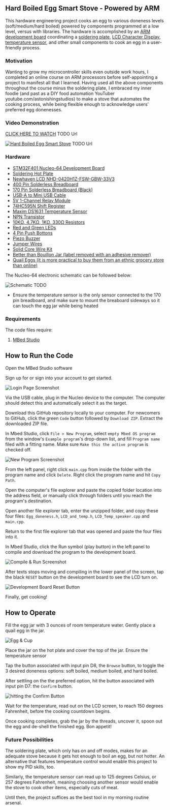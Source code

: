 ## Hard Boiled Egg Smart Stove - Powered by ARM
This hardware engineering project cooks an egg to various doneness levels (soft/medium/hard boiled) powered by components programmed at a low level, versus with libraries. The hardware is accomplished by an [ARM development board](https://www.st.com/en/evaluation-tools/nucleo-f401re.html) coordinating a [soldering plate](https://www.amazon.com/Remover-Heating-Soldering-Welding-Station/dp/B07W1ZZH8T/ref=sr_1_7?crid=2AFZ1592ZUTRB&keywords=soldering+plate&qid=1696189254&sprefix=soldering+plat%2Caps%2C165&sr=8-7), [LCD Character Display](https://www.digikey.com/en/products/detail/newhaven-display-intl/NHD-0420H1Z-FSW-GBW-33V3/2773595), [temperature sensor](https://www.digikey.com/en/products/detail/analog-devices-inc-maxim-integrated/DS1631/680597), and other small components to cook an egg in a user-friendly process.

### Motivation
Wanting to grow my microcontroller skills even outside work hours, I completed an online course on ARM processors before self-appointing a project to manifest all that I learned. Having used all the above components throughout the course minus the soldering plate, I embraced my inner foodie (and past as a DIY food automation YouTuber youtube.com/astonishingstudios) to make a stove that automates the cooking process, while being flexible enough to acknowledge users’ preferred egg donenesses.

### Video Demonstration
[CLICK HERE TO WATCH](https://youtu.be/pxwZWfczoWY) TODO Url

[![Hard Boiled Egg Smart Stove](README-images/SMARTSTOVEshadow.png)](https://youtu.be/pxwZWfczoWY) TODO Url

### Hardware
* [STM32F401 Nucleo-64 Development Board](https://www.amazon.com/NUCLEO-F401RE-Nucleo-64-Development-STM32F401RE-connectivity/dp/B07JYBPWN4/ref=sr_1_2?crid=1AK4VF3DM7H2B&keywords=nucleo+f401re&qid=1697328825&sprefix=nucleo+f4%2Caps%2C76&sr=8-2)
* [Soldering Hot Plate](https://www.amazon.com/Remover-Heating-Soldering-Welding-Station/dp/B07W1ZZH8T/ref=sr_1_7?crid=2AFZ1592ZUTRB&keywords=soldering+plate&qid=1696189254&sprefix=soldering+plat%2Caps%2C165&sr=8-7)
* [Newhaven LCD NHD-0420H1Z-FSW-GBW-33V3](https://www.amazon.com/Newhaven-Display-NHD-0420H1Z-FSW-GBW-33V3-Character-Modules/dp/B00Q7WEEEI/ref=sr_1_1?crid=X9QLTBSUY7ZU&keywords=newhaven+33v3&qid=1697328878&sprefix=newhaven+33v3%2Caps%2C70&sr=8-1)
* [400 Pin Solderless Breadboard](https://www.amazon.com/DEYUE-breadboard-Set-Prototype-Board/dp/B07LFD4LT6/ref=sr_1_4?dchild=1&keywords=solderless+breadboard&qid=1598765073&sr=8-4)
* [170 Pin Solderless Breadboard (Black)](https://www.amazon.com/gp/product/B07RSBPFN7/ref=ppx_yo_dt_b_search_asin_title?ie=UTF8&th=1)
* [USB-A to Mini USB Cable](https://www.amazon.com/Monoprice-3-Feet-mini-B-28AWG-103896/dp/B003L18SHC/ref=sr_1_3?crid=1POHPW6R8425W&keywords=mini+usb+cable&qid=1697328098&sprefix=mini+usb+cable%2Caps%2C73&sr=8-3)
* [5V 1-Channel Relay Module](https://www.amazon.com/Tolako-Arduino-Indicator-Channel-Official/dp/B00VRUAHLE/ref=sr_1_14?crid=248UB5XFEE6GF&keywords=5v+relay+module&qid=1697328183&sprefix=relay+module%2Caps%2C79&sr=8-14)
* [74HC595N Shift Register](https://www.amazon.com/Texas-Instruments-SN74HC595N-Registers-3-State/dp/B01J6WI7RA/ref=sr_1_5?crid=279YDVY1840PC&keywords=74hc595m+shift+register&qid=1697328349&sprefix=74hc595m+shift+register%2Caps%2C86&sr=8-5)
* [Maxim DS1631 Temperature Sensor](https://www.digikey.com/en/products/detail/analog-devices-inc-maxim-integrated/DS1631/680597)
* [NPN Transistor](https://www.amazon.com/Adafruit-NPN-Bipolar-Transistors-PN2222/dp/B00XW2OK7M/ref=sr_1_6?crid=GJ8K6OBG7VGY&keywords=npn+transistor&qid=1697328713&sprefix=npn+transistor%2Caps%2C78&sr=8-6)
* [10KΩ, 4.7KΩ, 1KΩ, 330Ω Resistors](https://www.amazon.com/Projects-100EP51210K0-10k-Resistors-Pack/dp/B0185FIOTA/ref=sr_1_3?crid=1YWLRAP82U5DW&keywords=10k+resistors&qid=1697329012&sprefix=1k+resistors%2Caps%2C60&sr=8-3)
* [Red and Green LEDs](https://www.amazon.com/Mixse-Emitting-Assorted-Arduino-Electronics/dp/B07C65Z9Z6/ref=sr_1_4?crid=1DUQXE6RHR98K&keywords=red+and+green+leds+arduino&qid=1697339829&sprefix=red+and+green+leds+arduino%2Caps%2C107&sr=8-4)
* [4 Pin Push Bottons](https://www.amazon.com/Gikfun-6x6x5mm-Switch-Button-Arduino/dp/B00R17XUFC/ref=sr_1_3?crid=39GSTUK551V99&keywords=arduino+push+button&qid=1697329292&sprefix=arduino+push+button%2Caps%2C93&sr=8-3)
* [Piezo Buzzer](https://www.amazon.com/a15091400ux0103-Electronic-Mounting-Passive-Sounder/dp/B018I1WBNQ/ref=sr_1_6?crid=1SZ1B06W7EBE1&keywords=piezo+buzzer&qid=1697329333&sprefix=piezo+buzzer%2Caps%2C83&sr=8-6)
* [Jumper Wires](https://www.amazon.com/Elegoo-EL-CP-004-Multicolored-Breadboard-arduino/dp/B01EV70C78/ref=sr_1_4?crid=OAKL7UY5QU9W&keywords=jumper%2Bwires&qid=1697329362&sprefix=jumper%2Bwires%2Caps%2C84&sr=8-4&th=1)
* [Solid Core Wire Kit](https://www.amazon.com/Gauge-Wire-Solid-Hookup-Wires/dp/B088KQFHV7/ref=sr_1_5?crid=D5V3T2RUF18K&keywords=breadboard%2Bwire%2Bspool&qid=1697329445&sprefix=breadboard%2Bwire%2Bspool%2Caps%2C75&sr=8-5&th=1)
* [Better than Bouillon Jar (label removed with an adhesive remover)](https://www.amazon.com/Better-Than-Bouillon-Chicken-Vegetarian/dp/B0199C59AK/ref=sr_1_7_f3_0o_wf_mod_primary_alm?crid=11CMH4KB6QYF5&keywords=better+than+bouillon&qid=1697338305&sbo=m6DjfpMzMLDmL8pSMKX8hw%3D%3D&sprefix=better+than+bouillon%2Caps%2C113&sr=8-7)
* [Quail Eggs (it is more practical to buy them from an ethnic grocery store than online)](https://www.amazon.com/Aroy-D-Quail-Eggs-425g-Pack/dp/B07W57MWL4/ref=sr_1_7?crid=RQKPF4KDRU7R&keywords=quail+eggs&qid=1697338444&sprefix=quail+eggs%2Caps%2C78&sr=8-7)

The Nucleo-64 electronic schematic can be followed below:

![Schematic](README-images/schematic.jpg) TODO

* Ensure the temperature sensor is the only sensor connected to the 170 pin breadboard, and make sure to mount the breaboard sideways so it can touch the egg jar while being heated
### Requirements
The code files require:
1. [MBed Studio](https://os.mbed.com/studio/)

## How to Run the Code
Open the MBed Studio software

Sign up for or sign into your account to get started.

![Login Page Screenshot](README-images/login.png)

Via the USB cable, plug in the Nucleo device to the computer. The computer should detect this and automatically select it as the target.

Download this GitHub repository locally to your computer. For newcomers to GitHub, click the green `Code` button followed by `Download ZIP`. Extract the downloaded ZIP file.

In Mbed Studio, click `File > New Program`, select `empty Mbed OS program` from the window's `Example program`'s drop-down list, and fill `Program name` filed with a fitting name. Make sure `Make this the active program` is checked off.

![New Program Screenshot](README-images/newprogram.png)

From the left panel, right click `main.cpp` from inside the folder with the program name and click `Delete`. Right click the program name and hit `Copy Path`.

Open the computer's file explorer and paste the copied folder location into the address field, or manually click through folders until you reach the program's destination.

Open another file explorer tab, enter the unzipped folder, and copy these four files: `Egg_doneness.h`, `LCD_and_temp.h`, `LCD_Temp_speaker.cpp` and `main.cpp`.

Return to the first file explorer tab that was opened and paste the four files into it.

In Mbed Studio, click the Run symbol (play button) in the left panel to compile and download the program to the development board.

![Compile & Run Screenshot](README-images/runandcompile.png)

After texts stops moving and compiling in the lower panel of the screen, tap the black `RESET` button on the development board to see the LCD turn on.

![Development Board Reset Button](README-images/resetbtn.jpg)

Finally, get cooking!

## How to Operate
Fill the egg jar with 3 ounces of room temperature water. Gently place a quail egg in the jar.

![Egg & Cup](README-images/eggincup.jpg)

Place the jar on the hot plate and cover the top of the jar. Ensure the temperature sensor 

Tap the button associated with input pin D8, the `Browse` button, to toggle the 3 desired doneness options: soft boiled, medium boiled, and hard boiled.

After settling on the the preferred option, hit the button associated with input pin D7: the `Confirm` button.

![hitting the Confirm Button](README-images/confirmlcd.jpg)

Wait for the temperature, read out on the LCD screen, to reach 150 degrees Fahrenheit, before the cooking countdown begins.

Once cooking completes, grab the jar by the threads, uncover it, spoon out the egg and de-shell the finished egg. Bon appetit!

### Future Possibilities
The soldering plate, which only has on and off modes, makes for an adequate stove because it gets hot enough to boil an egg, but not hotter. An alternative that features temperature control would enable this project to show my PID skills, too.

Similarly, the temperature sensor can read up to 125 degrees Celsius, or 257 degrees Fahrenheit, meaning choosing another sensor would enable the stove to cook other items, especially cuts of meat.

Until then, the project suffices as the best tool in my morning routine arsenal.
